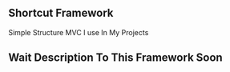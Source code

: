 ## Shortcut Framework

Simple Structure MVC I use In My Projects 

## Wait Description To This Framework Soon